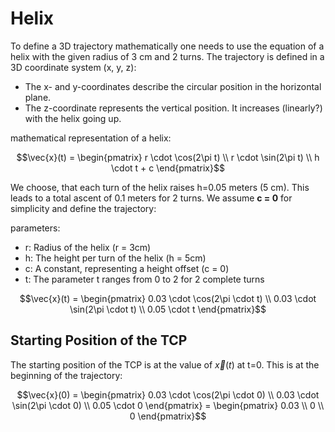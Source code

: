 # Helix

To define a 3D trajectory mathematically one needs to use the equation of a helix with the given radius of 3 cm and 2 turns. The trajectory is defined in a 3D coordinate system (x, y, z):

- The x- and y-coordinates describe the circular position in the horizontal plane.
- The z-coordinate represents the vertical position. It increases (linearly?) with the helix going up.

mathematical representation of a helix:

```math
\vec{x}(t) = \begin{pmatrix}
r \cdot \cos(2\pi t) \\
r \cdot \sin(2\pi t) \\
h \cdot t + c
\end{pmatrix}
```

We choose, that each turn of the helix raises h=0.05 meters (5 cm). This leads to a total ascent of 0.1 meters for 2 turns. We assume **c = 0** for simplicity and define the trajectory:

parameters:

- r: Radius of the helix (r = 3cm)
- h: The height per turn of the helix (h = 5cm)
- c: A constant, representing a height offset (c = 0)
- t: The parameter t ranges from 0 to 2 for 2 complete turns

```math
\vec{x}(t) = \begin{pmatrix}
0.03 \cdot \cos(2\pi \cdot t) \\
0.03 \cdot \sin(2\pi \cdot t) \\
0.05 \cdot t
\end{pmatrix}
```

## Starting Position of the TCP

The starting position of the TCP is at the value of $\vec{x}(t)$ at t=0.
This is at the beginning of the trajectory:

```math
\vec{x}(0) = \begin{pmatrix}
0.03 \cdot \cos(2\pi \cdot 0) \\
0.03 \cdot \sin(2\pi \cdot 0) \\
0.05 \cdot 0
\end{pmatrix} = \begin{pmatrix}
0.03 \\
0 \\
0
\end{pmatrix}
```
